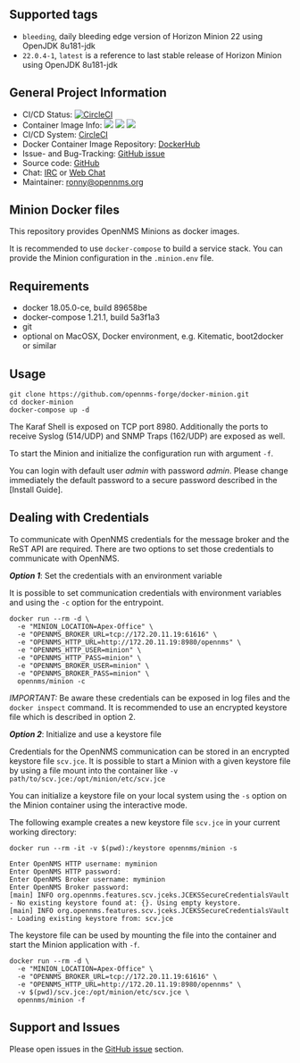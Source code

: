## Supported tags

* `bleeding`, daily bleeding edge version of Horizon Minion 22 using OpenJDK 8u181-jdk
* `22.0.4-1`, `latest` is a reference to last stable release of Horizon Minion using OpenJDK 8u181-jdk

## General Project Information

* CI/CD Status: [![CircleCI](https://circleci.com/gh/opennms-forge/docker-minion.svg?style=svg)](https://circleci.com/gh/opennms-forge/docker-minion)
* Container Image Info: [![](https://images.microbadger.com/badges/version/opennms/minion.svg)](https://microbadger.com/images/opennms/minion "Get your own version badge on microbadger.com") [![](https://images.microbadger.com/badges/image/opennms/minion.svg)](https://microbadger.com/images/opennms/minion "Get your own image badge on microbadger.com") [![](https://images.microbadger.com/badges/license/opennms/minion.svg)](https://microbadger.com/images/opennms/minion "Get your own license badge on microbadger.com")
* CI/CD System: [CircleCI]
* Docker Container Image Repository: [DockerHub]
* Issue- and Bug-Tracking: [GitHub issue]
* Source code: [GitHub]
* Chat: [IRC] or [Web Chat]
* Maintainer: ronny@opennms.org

## Minion Docker files

This repository provides OpenNMS Minions as docker images.

It is recommended to use `docker-compose` to build a service stack.
You can provide the Minion configuration in the `.minion.env` file.

## Requirements

* docker 18.05.0-ce, build 89658be
* docker-compose 1.21.1, build 5a3f1a3
* git
* optional on MacOSX, Docker environment, e.g. Kitematic, boot2docker or similar

## Usage

```
git clone https://github.com/opennms-forge/docker-minion.git
cd docker-minion
docker-compose up -d
```

The Karaf Shell is exposed on TCP port 8980.
Additionally the ports to receive Syslog (514/UDP) and SNMP Traps (162/UDP) are exposed as well.

To start the Minion and initialize the configuration run with argument `-f`.

You can login with default user *admin* with password *admin*.
Please change immediately the default password to a secure password described in the [Install Guide].

## Dealing with Credentials

To communicate with OpenNMS credentials for the message broker and the ReST API are required.
There are two options to set those credentials to communicate with OpenNMS.

***Option 1***: Set the credentials with an environment variable

It is possible to set communication credentials with environment variables and using the `-c` option for the entrypoint.

```
docker run --rm -d \
  -e "MINION_LOCATION=Apex-Office" \
  -e "OPENNMS_BROKER_URL=tcp://172.20.11.19:61616" \
  -e "OPENNMS_HTTP_URL=http://172.20.11.19:8980/opennms" \
  -e "OPENNMS_HTTP_USER=minion" \
  -e "OPENNMS_HTTP_PASS=minion" \
  -e "OPENNMS_BROKER_USER=minion" \
  -e "OPENNMS_BROKER_PASS=minion" \
  opennms/minion -c
```

*IMPORTANT:* Be aware these credentials can be exposed in log files and the `docker inspect` command.
               It is recommended to use an encrypted keystore file which is described in option 2.

***Option 2***: Initialize and use a keystore file

Credentials for the OpenNMS communication can be stored in an encrypted keystore file `scv.jce`.
It is possible to start a Minion with a given keystore file by using a file mount into the container like `-v path/to/scv.jce:/opt/minion/etc/scv.jce`

You can initialize a keystore file on your local system using the `-s` option on the Minion container using the interactive mode.

The following example creates a new keystore file `scv.jce` in your current working directory:

```
docker run --rm -it -v $(pwd):/keystore opennms/minion -s

Enter OpenNMS HTTP username: myminion
Enter OpenNMS HTTP password:
Enter OpenNMS Broker username: myminion
Enter OpenNMS Broker password:
[main] INFO org.opennms.features.scv.jceks.JCEKSSecureCredentialsVault - No existing keystore found at: {}. Using empty keystore.
[main] INFO org.opennms.features.scv.jceks.JCEKSSecureCredentialsVault - Loading existing keystore from: scv.jce
```

The keystore file can be used by mounting the file into the container and start the Minion application with `-f`.

```
docker run --rm -d \
  -e "MINION_LOCATION=Apex-Office" \
  -e "OPENNMS_BROKER_URL=tcp://172.20.11.19:61616" \
  -e "OPENNMS_HTTP_URL=http://172.20.11.19:8980/opennms" \
  -v $(pwd)/scv.jce:/opt/minion/etc/scv.jce \
  opennms/minion -f
```

## Support and Issues

Please open issues in the [GitHub issue](https://github.com/opennms-forge/docker-minion) section.

[GitHub]: https://github.com/opennms-forge/docker-minion.git
[DockerHub]: https://hub.docker.com/r/opennms/minion
[GitHub issue]: https://github.com/opennms-forge/docker-minion
[CircleCI]: https://circleci.com/gh/opennms-forge/docker-minion
[Web Chat]: https://chats.opennms.org/opennms-discuss
[IRC]: irc://freenode.org/#opennms
